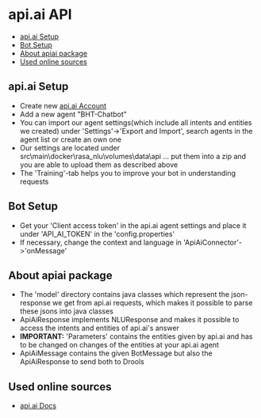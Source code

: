 # api.ai API

<!-- MarkdownTOC -->

- [api.ai Setup](#api.ai-setup)
- [Bot Setup](#bot-setup)
- [About apiai package](#about-apiai-package)
- [Used online sources](#used-online-sources)

<!-- /MarkdownTOC -->

## api.ai Setup 

- Create new [api.ai Account](https://console.api.ai/api-client)
- Add a new agent "BHT-Chatbot"
- You can import our agent settings(which include all intents and entities we created) under 'Settings'->'Export and Import', search agents in the agent list or create an own one
- Our settings are located under src\main\docker\rasa_nlu\volumes\data\api ... put them into a zip and you are able to upload them as described above
- The 'Training'-tab helps you to improve your bot in understanding requests

## Bot Setup
- Get your 'Client access token' in the api.ai agent settings and place it under 'API_AI_TOKEN' in the 'config.properties'
- If necessary, change the context and language in 'ApiAiConnector'->'onMessage'

## About apiai package

- The 'model' directory contains java classes which represent the json-response we get from api.ai requests, which makes it possible to parse these jsons into java classes
- ApiAiResponse implements NLUResponse and makes it possible to access the intents and entities of api.ai's answer
- <b>IMPORTANT:</b> 'Parameters' contains the entities given by api.ai and has to be changed on changes of the entities at your api.ai agent
- ApiAiMessage contains the given BotMessage but also the ApiAiResponse to send both to Drools

## Used online sources
- [api.ai Docs](https://api.ai/docs/getting-started/basics)